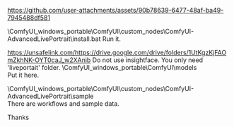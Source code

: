 https://github.com/user-attachments/assets/90b78639-6477-48af-ba49-7945488df581

\ComfyUI_windows_portable\ComfyUI\custom_nodes\ComfyUI-AdvancedLivePortrait\install.bat
Run it.


https://unsafelink.com/https://drive.google.com/drive/folders/1UtKgzKjFAOmZkhNK-OYT0caJ_w2XAnib
Do not use insightface.
You only need 'liveportait' folder.
\ComfyUI_windows_portable\ComfyUI\models\
Put it here.


\ComfyUI_windows_portable\ComfyUI\custom_nodes\ComfyUI-AdvancedLivePortrait\sample\
There are workflows and sample data.


Thanks
